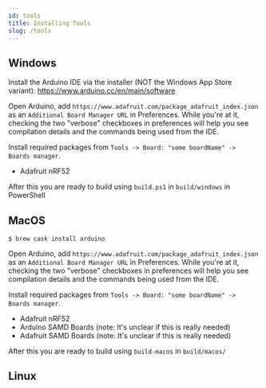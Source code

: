 ```yaml
---
id: tools
title: Installing Tools
slug: /tools
---
```


## Windows

Install the Arduino IDE via the installer (NOT the Windows App Store variant): https://www.arduino.cc/en/main/software

Open Arduino, add `https://www.adafruit.com/package_adafruit_index.json` as an `Additional Board Manager URL` in Preferences. While you're at it, checking the two "verbose" checkboxes in preferences will help you see compilation details and the commands being used from the IDE.

Install required packages from `Tools -> Board: "some boardName" -> Boards manager`.

* Adafruit nRF52

After this you are ready to build using `build.ps1` in `build/windows` in PowerShell

## MacOS

```
$ brew cask install arduino
```

Open Arduino, add `https://www.adafruit.com/package_adafruit_index.json` as an `Additional Board Manager URL` in Preferences. While you're at it, checking the two "verbose" checkboxes in preferences will help you see compilation details and the commands being used from the IDE.

Install required packages from `Tools -> Board: "some boardName" -> Boards manager`.

* Adafruit nRF52
* Arduino SAMD Boards (note: It's unclear if this is really needed)
* Adafruit SAMD Boards (note: It's unclear if this is really needed)

After this you are ready to build using `build-macos` in `build/macos/`

## Linux
